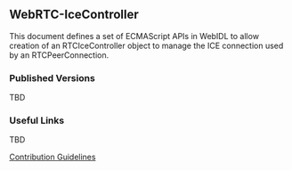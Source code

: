 ## WebRTC-IceController

This document defines a set of ECMAScript APIs in WebIDL to allow creation of
an RTCIceController object to manage the ICE connection used by an
RTCPeerConnection.

### Published Versions

TBD

### Useful Links

TBD

[Contribution Guidelines](CONTRIBUTING.md)
